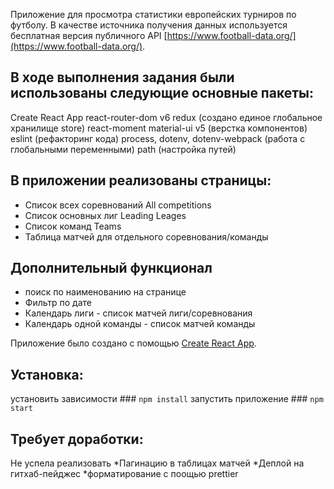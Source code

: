 Приложение для просмотра статистики европейских турниров по футболу. В качестве источника получения данных используется бесплатная версия публичного API [https://www.football-data.org/](https://www.football-data.org/).

## В ходе выполнения задания были использованы следующие основные пакеты:
Create React App
react-router-dom v6 
redux (создано единое глобальное хранилище store)
react-moment 
material-ui v5 (верстка компонентов)
eslint (рефакторинг кода)
process, dotenv, dotenv-webpack (работа с глобальными переменными)
path (настройка путей)

## В приложении реализованы страницы: 
* Список всех соревнований All competitions 
* Список основных лиг Leading Leages 
* Список команд Teams
* Таблица матчей для отдельного соревнования/команды
  
## Дополнительный функционал
* поиск по наименованию на странице
* Фильтр по дате
* Календарь лиги - список матчей лиги/соревнования
* Календарь одной команды - список матчей команды
  
Приложение было создано с помощью [Create React App](https://github.com/facebook/create-react-app).

## Установка:
установить зависимости ### `npm install`
запустить приложение ### `npm start`

## Требует доработки:
Не успела реализовать 
*Пагинацию в таблицах матчей
*Деплой на гитхаб-пейджес
*форматирование с поощью prettier
